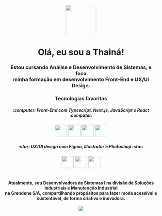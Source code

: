 <div id="header" align="center">
<img src="https://media.giphy.com/media/rzhRWftV63NbdJEnPj/giphy.gif" width="100"/>
</div>
<h1 align="center">Olá, eu sou a Thainá!</h1>
<h3 align="center">Estou cursando Análise e Desenvolvimento de Sistemas, e foco <br>minha formação em desenvolvimento Front-End e UX/UI Design.</h3>
<div id="badges" align="center">

<body>

  <h3 align="center">Tecnologias favoritas</h3>
<div id="badges" align="center">
 <h5 align="center"> :computer: Front-End com Typescript, Next.js, JavaScript e React :computer: </h5>
  <img src="https://cdn.jsdelivr.net/gh/devicons/devicon/icons/typescript/typescript-original.svg" width="40 height="40" />
 <img src="https://cdn.jsdelivr.net/gh/devicons/devicon/icons/nextjs/nextjs-line.svg" width="40 height="40" />
   <img src="https://cdn.jsdelivr.net/gh/devicons/devicon/icons/javascript/javascript-original.svg" width="40 height="40"/>
   <img src="https://cdn.jsdelivr.net/gh/devicons/devicon/icons/react/react-original-wordmark.svg" width="40" height="40" />
   <h5 align="center"> :star: UX/UI design com Figma, Illustrator e Photoshop :star: </h5>
   <img src="https://cdn.jsdelivr.net/gh/devicons/devicon/icons/figma/figma-original.svg" width="40" height="40" />
   <img src="https://cdn.jsdelivr.net/gh/devicons/devicon/icons/illustrator/illustrator-plain.svg" width="40" height="40" />
   <img src="https://cdn.jsdelivr.net/gh/devicons/devicon/icons/photoshop/photoshop-plain.svg" width="40" height="40" />
  </div>
  <br />
  <div>
    <h4>
    Atualmente, sou <b>Desenvolvedora de Sistemas I</b> na divisão de Soluções Industriais e Manutenção Industrial <br />  na Grendene S/A, compartilhando propósitos para fazer moda acessível e sustentável, de forma criativa e inovadora.
    </h4>
  </div>
  <a href="https://www.linkedin.com/in/thain%C3%A1-souza-799a85186/">
<img src="https://img.shields.io/badge/LinkedIn-blue?logo=linkedin&logoColor=white&style=for-the-badge"
</a>

